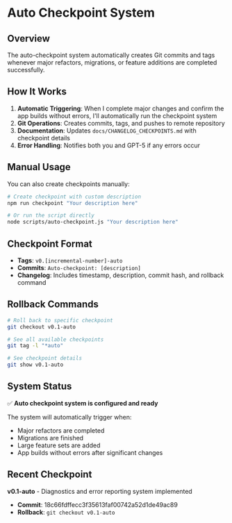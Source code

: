# Auto Checkpoint System

## Overview

The auto-checkpoint system automatically creates Git commits and tags whenever major refactors, migrations, or feature additions are completed successfully.

## How It Works

1. **Automatic Triggering**: When I complete major changes and confirm the app builds without errors, I'll automatically run the checkpoint system
2. **Git Operations**: Creates commits, tags, and pushes to remote repository
3. **Documentation**: Updates `docs/CHANGELOG_CHECKPOINTS.md` with checkpoint details
4. **Error Handling**: Notifies both you and GPT-5 if any errors occur

## Manual Usage

You can also create checkpoints manually:

```bash
# Create checkpoint with custom description
npm run checkpoint "Your description here"

# Or run the script directly
node scripts/auto-checkpoint.js "Your description here"
```

## Checkpoint Format

- **Tags**: `v0.[incremental-number]-auto`
- **Commits**: `Auto-checkpoint: [description]`
- **Changelog**: Includes timestamp, description, commit hash, and rollback command

## Rollback Commands

```bash
# Roll back to specific checkpoint
git checkout v0.1-auto

# See all available checkpoints
git tag -l "*auto"

# See checkpoint details
git show v0.1-auto
```

## System Status

✅ **Auto checkpoint system is configured and ready**

The system will automatically trigger when:

- Major refactors are completed
- Migrations are finished
- Large feature sets are added
- App builds without errors after significant changes

## Recent Checkpoint

**v0.1-auto** - Diagnostics and error reporting system implemented

- **Commit**: 18c66fdffecc3f35613faf00742a52d1de49ac89
- **Rollback**: `git checkout v0.1-auto`
